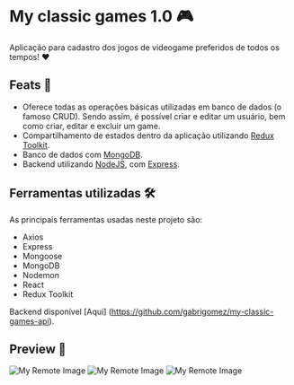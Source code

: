 # My classic games 1.0 :video_game:

Aplicação para cadastro dos jogos de videogame preferidos de todos os tempos! :hearts:

## Feats :star2: 

- Oferece todas as operações básicas utilizadas em banco de dados (o famoso CRUD). Sendo assim, é possível criar e editar um usuário, bem como criar,
editar e excluir um game.
- Compartilhamento de estados dentro da aplicação utilizando [Redux Toolkit](https://redux-toolkit.js.org/).
- Banco de dados com [MongoDB](https://www.mongodb.com/).
- Backend utilizando [NodeJS](https://nodejs.org/en/), com [Express](https://expressjs.com/pt-br/).

## Ferramentas utilizadas :hammer_and_wrench:	

As principais ferramentas usadas neste projeto são:

- Axios
- Express
- Mongoose
- MongoDB
- Nodemon
- React
- Redux Toolkit

Backend disponível [Aqui] (https://github.com/gabrigomez/my-classic-games-api).

## Preview :eyes:

![My Remote Image](https://user-images.githubusercontent.com/69373145/214909952-d1a42593-87ed-4be4-a5df-3892e7762444.png)
![My Remote Image](https://user-images.githubusercontent.com/69373145/214910205-1db429ad-6ea1-41ca-b2d3-14fd807dd1af.png)
![My Remote Image](https://user-images.githubusercontent.com/69373145/214910292-31817b5c-04e8-4044-b36c-37817e0f07d0.png)




 
